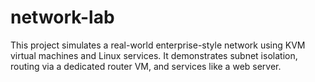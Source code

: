# network-lab 
This project simulates a real-world enterprise-style network using KVM virtual machines and Linux services.
It demonstrates subnet isolation, routing via a dedicated router VM, and services like a web server.
